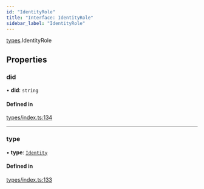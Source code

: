 ```yaml
---
id: "IdentityRole"
title: "Interface: IdentityRole"
sidebar_label: "IdentityRole"
---
```


[types](../../../modules/Types/Types.md).IdentityRole

## Properties

### did

• **did**: `string`

#### Defined in

[types/index.ts:134](https://github.com/PolymeshAssociation/polymesh-sdk/blob/968f8d70c/src/types/index.ts#L134)

___

### type

• **type**: [`Identity`](../../../enums/Types/RoleType/RoleType.md#identity)

#### Defined in

[types/index.ts:133](https://github.com/PolymeshAssociation/polymesh-sdk/blob/968f8d70c/src/types/index.ts#L133)
